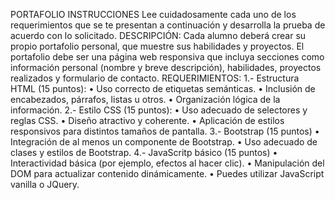 PORTAFOLIO
INSTRUCCIONES
Lee cuidadosamente cada uno de los requerimientos que se te presentan a continuación y desarrolla la
prueba de acuerdo con lo solicitado.
DESCRIPCIÓN:
Cada alumno deberá crear su propio portafolio personal, que muestre sus habilidades y proyectos. El
portafolio debe ser una página web responsiva que incluya secciones como información personal
(nombre y breve descripción), habilidades, proyectos realizados y formulario de contacto.
REQUERIMIENTOS:
1.- Estructura HTML (15 puntos):
• Uso correcto de etiquetas semánticas.
• Inclusión de encabezados, párrafos, listas u otros.
• Organización lógica de la información.
2.- Estilo CSS (15 puntos):
• Uso adecuado de selectores y reglas CSS.
• Diseño atractivo y coherente.
• Aplicación de estilos responsivos para distintos tamaños de pantalla.
3.- Bootstrap (15 puntos)
• Integración de al menos un componente de Bootstrap.
• Uso adecuado de clases y estilos de Bootstrap.
4.- JavaScritp básico (15 puntos)
• Interactividad básica (por ejemplo, efectos al hacer clic).
• Manipulación del DOM para actualizar contenido dinámicamente.
• Puedes utilizar JavaScript vanilla o JQuery.
